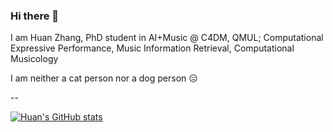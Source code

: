 ### Hi there 👋

I am Huan Zhang, PhD student in AI+Music @ C4DM, QMUL; Computational Expressive Performance, Music Information Retrieval, Computational Musicology

I am neither a cat person nor a dog person 😑

--

[![Huan's GitHub stats](https://github-readme-stats.vercel.app/api?username=anusfoil)](https://github.com/anuraghazra/github-readme-stats)

<!--
**anusfoil/anusfoil** is a ✨ _special_ ✨ repository because its `README.md` (this file) appears on your GitHub profile.

Here are some ideas to get you started:

- 🔭 I’m currently working on ...
- 🌱 I’m currently learning ...
- 👯 I’m looking to collaborate on ...
- 🤔 I’m looking for help with ...
- 💬 Ask me about ...
- 📫 How to reach me: ...
- 😄 Pronouns: ...
- ⚡ Fun fact: ...
-->
